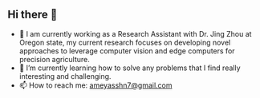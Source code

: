 ## Hi there 👋

- 🔭 I am currently working as a Research Assistant with Dr. Jing Zhou at Oregon state, my current research focuses on developing novel approaches to leverage computer vision and edge computers for precision agriculture.
- 🌱 I’m currently learning how to solve any problems that I find really interesting and challenging.
- 📫 How to reach me: ameyasshn7@gmail.com
  




